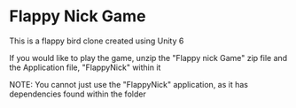 # Flappy Nick Game
This is a flappy bird clone created using Unity 6

If you would like to play the game, unzip the "Flappy nick Game" zip file and  the Application file, "FlappyNick" within it

NOTE: You cannot just use the "FlappyNick" application, as it has dependencies found within the folder